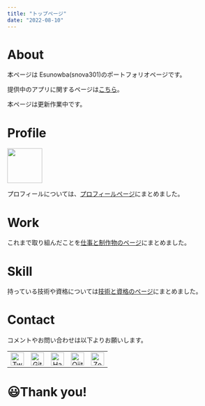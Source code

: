 ```yaml
---
title: "トップページ"
date: "2022-08-10"
---
```


# About

本ページは Esunowba(snova301)のポートフォリオページです。

提供中のアプリに関するページは[こちら](https://snova301.github.io/AppService/)。

本ページは更新作業中です。

# Profile

<img src='images/icon.png' width=80>

プロフィールについては、[プロフィールページ](aboutme)にまとめました。

# Work

これまで取り組んだことを[仕事と制作物のページ](work)にまとめました。


# Skill

持っている技術や資格については[技術と資格のページ](skill)にまとめました。

# Contact

コメントやお問い合わせは以下よりお願いします。

||||||
|:-:|:-:|:-:|:-:|:-:|
|<a href="https://twitter.com/TiuapB1nIiPFQJD"><img src="images/icon_twitter.png" alt="Twitter" width=30></a>|<a href="https://github.com/snova301.html"><img src="images/icon_github.png" alt="Github" width=30></a>|<a href="https://snova301.hatenablog.com/"><img src="images/icon_hatenablog.png" alt="Hatenablog" width=30></a>|<a href="https://qiita.com/snova301"><img src="images/qiita.png" alt="Qiita" width=30></a>|<a href="https://zenn.dev/snova301"><img src="images/zenn.png" alt="Zenn" width=30></a>|

# 😃Thank you!
